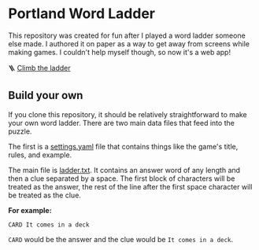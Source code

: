 # Portland Word Ladder

This repository was created for fun after I played a word ladder someone else made. I authored it on paper as a way to get away from screens while making games. I couldn't help myself though, so now it's a web app!

🪜 [Climb the ladder](https://pdx-word-ladder.netlify.app/)

## Build your own

If you clone this repository, it should be relatively straightforward to make your own word ladder. There are two main data files that feed into the puzzle.

The first is a [settings.yaml](data/settings.yaml) file that contains things like the game's title, rules, and example.

The main file is [ladder.txt](data/ladder.txt). It contains an answer word of any length and then a clue separated by a space. The first block of characters will be treated as the answer, the rest of the line after the first space character will be treated as the clue.

**For example:**

```
CARD It comes in a deck
```

`CARD` would be the answer and the clue would be `It comes in a deck`.
